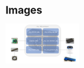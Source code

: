 # Images

[<img src="https://raw.githubusercontent.com/deltarobotone/image_database/master/visy_doc/visy_doc%20(1).PNG" width="200">](https://raw.githubusercontent.com/deltarobotone/image_database/master/visy_doc/visy_doc%20(1).PNG)
